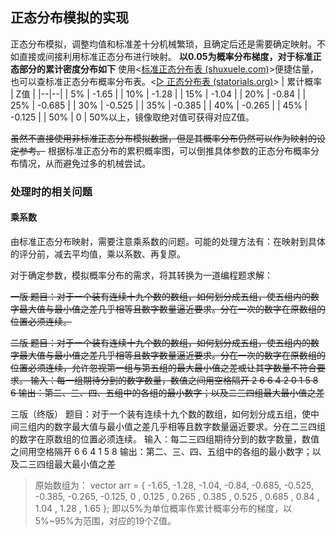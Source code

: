 ## 正态分布模拟的实现
正态分布模拟，调整均值和标准差十分机械繁琐，且确定后还是需要确定映射。不如直接或间接利用标准正态分布进行映射。
**以0.05为概率分布梯度，对于标准正态部分的累计密度分布如下**
使用<[标准正态分布表 (shuxuele.com)](https://www.shuxuele.com/data/standard-normal-distribution-table.html)>便捷估量，也可以查标准正态分布概率分布表。<[▷ 正态分布表 (statorials.org)](https://statorials.org/cn/%E6%AD%A3%E6%80%81%E5%88%86%E5%B8%83%E8%A1%A8/)>
| 累计概率 | Z值 |
|--|--|
| 5% | -1.65 |
| 10% | -1.28 |
| 15% | -1.04 |
| 20% | -0.84 |
| 25% | -0.685 |
| 30% | -0.525 |
| 35% | -0.385 |
| 40% | -0.265 |
| 45% | -0.125 |
| 50% | 0 |
50%以上，镜像取绝对值可获得对应Z值。

~~虽然不直接使用非标准正态分布模拟数据，但是其概率分布仍然可以作为映射的设定参考。~~
根据标准正态分布的累积概率图，可以倒推具体参数的正态分布概率分布情况，从而避免过多的机械尝试。

### 处理时的相关问题
#### 乘系数
由标准正态分布映射，需要注意乘系数的问题。可能的处理方法有：在映射到具体的评分前，减去平均值，乘以系数、再复原。

对于确定参数，模拟概率分布的需求，将其转换为一道编程题求解：

~~一版
题目：对于一个装有连续十九个数的数组，如何划分成五组，使五组内的数字最大值与最小值之差几乎相等且数字数量逼近要求。分在一次的数字在原数组的位置必须连续。~~

~~二版
题目：对于一个装有连续十九个数的数组，如何划分成五组，使五组内的数字最大值与最小值之差几乎相等且数字数量逼近要求。分在一次的数字在原数组的位置必须连续，允许忽视第一组与第五组的最大最小值之差或让其字数量不符合要求。
输入：每一组期待分到的数字数量，数值之间用空格隔开
 2 6 6 4 2
 0 1 5 8 6
输出：第二、三、四、五组中的各组的最小数字；以及二三四组最大最小值之差~~

三版（终版）
题目：对于一个装有连续十九个数的数组，如何划分成五组，使中间三组内的数字最大值与最小值之差几乎相等且数字数量逼近要求。分在二三四组的数字在原数组的位置必须连续。
输入：每二三四组期待分到的数字数量，数值之间用空格隔开
 6 6 4
 1 5 8
输出：第二、三、四、五组中的各组的最小数字；以及二三四组最大最小值之差
>原始数组为：
vector<double> arr = { -1.65, -1.28, -1.04, -0.84, -0.685, -0.525, -0.385, -0.265, -0.125, 0 , 0.125 , 0.265 , 0.385 , 0.525 , 0.685 , 0.84 , 1.04 , 1.28 , 1.65 };
即以5%为单位概率作累计概率分布的梯度，以5%~95%为范围，对应的19个Z值。






<!--stackedit_data:
eyJoaXN0b3J5IjpbLTEzMjE0MDYwMiwtMTI0MTE1NDUwOCwxNz
UyMDk0MTI0LDE4MDk0NzE5MTQsODE0MTQ3NjQ5LC0xNzY1NTI2
NTgwLDExODg2NDE0NTcsLTExMzY1NzQ2MTNdfQ==
-->